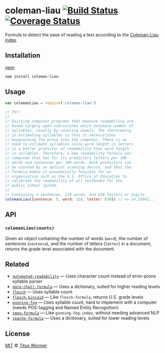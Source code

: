 # coleman-liau [![Build Status][travis-badge]][travis] [![Coverage Status][codecov-badge]][codecov]

Formula to detect the ease of reading a text according to the
[Coleman-Liau index][formula].

## Installation

[npm][]:

```bash
npm install coleman-liau
```

## Usage

```js
var colemanLiau = require('coleman-liau')

// For:
//
// Existing computer programs that measure readability are
// based largely upon subroutines which estimate number of
// syllables, usually by counting vowels. The shortcoming
// in estimating syllables is that it necessitates
// keypunching the prose into the computer. There is no
// need to estimate syllables since word length in letters
// is a better predictor of readability than word length
// in syllables. Therefore, a new readability formula was
// computed that has for its predictors letters per 100
// words and sentences per 100 words. Both predictors can
// be counted by an optical scanning device, and thus the
// formula makes it economically feasible for an
// organization such as the U.S. Office of Education to
// calibrate the readability of all textbooks for the
// public school system.
//
// Containing 5 sentences, 119 words, and 639 letters or digits.
colemanLiau({sentence: 5, word: 119, letter: 639}) // => 14.53042...
```

## API

### `colemanLiau(counts)`

Given an object containing the number of words (`word`), the number
of sentences (`sentence`), and the number of letters  (`letter`) in
a document, returns the grade level associated with the document.

## Related

*   [`automated-readability`](https://github.com/words/automated-readability)
    — Uses character count instead of error-prone syllable parser
*   [`dale-chall-formula`](https://github.com/words/dale-chall-formula)
    — Uses a dictionary, suited for higher reading levels
*   [`flesch`](https://github.com/words/flesch)
    — Uses syllable count
*   [`flesch-kincaid`](https://github.com/words/flesch-kincaid)
    — Like `flesch-formula`, returns U.S. grade levels
*   [`gunning-fog`](https://github.com/words/gunning-fog)
    — Uses syllable count, hard to implement with a computer (needs
    POS-tagging and Named Entity Recognition)
*   [`smog-formula`](https://github.com/words/smog-formula)
    — Like `gunning-fog-index`, without needing advanced NLP
*   [`spache-formula`](https://github.com/words/spache-formula)
    — Uses a dictionary, suited for lower reading levels

## License

[MIT][license] © [Titus Wormer][author]

<!-- Definitions -->

[travis-badge]: https://img.shields.io/travis/words/coleman-liau.svg

[travis]: https://travis-ci.org/words/coleman-liau

[codecov-badge]: https://img.shields.io/codecov/c/github/words/coleman-liau.svg

[codecov]: https://codecov.io/github/words/coleman-liau

[npm]: https://docs.npmjs.com/cli/install

[license]: license

[author]: http://wooorm.com

[formula]: http://en.wikipedia.org/wiki/Coleman–Liau_index
